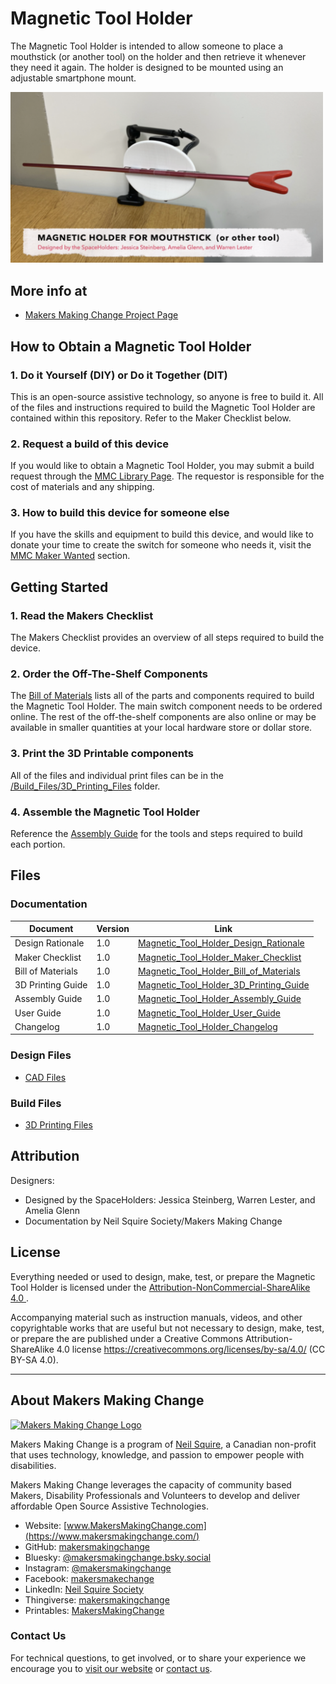 # Magnetic Tool Holder
The Magnetic Tool Holder is intended to allow someone to place a mouthstick (or another tool) on the holder and then retrieve it whenever they need it again. The holder is designed to be mounted using an adjustable smartphone mount.

<img src="Photos/Magnetic_Tool_Holder.png" width="500" alt="Picture of Magnetic Tool Holder.">

## More info at
- [Makers Making Change Project Page](https://makersmakingchange.com/project/magnetic-tool-holder/)


## How to Obtain a Magnetic Tool Holder
### 1. Do it Yourself (DIY) or Do it Together (DIT)

This is an open-source assistive technology, so anyone is free to build it. All of the files and instructions required to build the Magnetic Tool Holder are contained within this repository. Refer to the Maker Checklist below.

### 2. Request a build of this device

If you would like to obtain a Magnetic Tool Holder, you may submit a build request through the [MMC Library Page](https://makersmakingchange.com/project/magnetic-tool-holder/). The requestor is responsible for the cost of materials and any shipping.

### 3. How to build this device for someone else

If you have the skills and equipment to build this device, and would like to donate your time to create the switch for someone who needs it, visit the [MMC Maker Wanted](https://makersmakingchange.com/maker-wanted/) section.


## Getting Started

### 1. Read the Makers Checklist

The Makers Checklist provides an overview of all steps required to build the device.

### 2. Order the Off-The-Shelf Components

The [Bill of Materials](/Documentation/Magnetic_Tool_Holder_BOM_V1.0.xlsx) lists all of the parts and components required to build the Magnetic Tool Holder. The main switch component needs to be ordered online. The rest of the off-the-shelf components are also online or may be available in smaller quantities at your local hardware store or dollar store.


### 3. Print the 3D Printable components

All of the files and individual print files can be in the [/Build_Files/3D_Printing_Files](/Build_Files/3D_Printing_Files/) folder.


### 4. Assemble the Magnetic Tool Holder

Reference the [Assembly Guide](/Documentation/Magnetic_Tool_Holder_Assembly_Guide_V1.0.pdf) for the tools and steps required to build each portion.

## Files
### Documentation
| Document             | Version | Link |
|----------------------|---------|------|
| Design Rationale     | 1.0     | [Magnetic_Tool_Holder_Design_Rationale](/Documentation/Magnetic_Tool_Holder_Design_Rationale_V1.0.pdf)     |
| Maker Checklist      | 1.0     | [Magnetic_Tool_Holder_Maker_Checklist](/Documentation/Magnetic_Tool_Holder_Maker_Checklist_V1.0.pdf)     |
| Bill of Materials    | 1.0     | [Magnetic_Tool_Holder_Bill_of_Materials](/Documentation/Magnetic_Tool_Holder_BOM_V1.0.xlsx)     |
| 3D Printing Guide    | 1.0     | [Magnetic_Tool_Holder_3D_Printing_Guide](/Documentation/Magnetic_Tool_Holder_3D_Printing_Guide_V1.0.pdf)     |
| Assembly Guide       | 1.0     | [Magnetic_Tool_Holder_Assembly_Guide](/Documentation/Magnetic_Tool_Holder_Assembly_Guide_V1.0.pdf)     |
| User Guide           | 1.0     | [Magnetic_Tool_Holder_User_Guide](/Documentation/Magnetic_Tool_Holder_User_Guide_V1.0.pdf)    |
| Changelog            | 1.0     | [Magnetic_Tool_Holder_Changelog](/Documentation/Magnetic_Tool_Holder_Changelog_V1.0.pdf)     |

### Design Files
 - [CAD Files](/Design_Files)

### Build Files
 - [3D Printing Files](/Build_Files/3D_Printing_Files)

## Attribution
Designers:
 - Designed by the SpaceHolders: Jessica Steinberg, Warren Lester, and Amelia Glenn 
 - Documentation by Neil Squire Society/Makers Making Change


## License
Everything needed or used to design, make, test, or prepare the Magnetic Tool Holder is licensed under the [Attribution-NonCommercial-ShareAlike 4.0 ](https://creativecommons.org/licenses/by-nc-sa/4.0/).

Accompanying material such as instruction manuals, videos, and other copyrightable works that are useful but not necessary to design, make, test, or prepare the <Device-Name> are published under a Creative Commons Attribution-ShareAlike 4.0 license https://creativecommons.org/licenses/by-sa/4.0/ (CC BY-SA 4.0).


---
<!-- ABOUT MMC START -->
## About Makers Making Change
[<img src="https://raw.githubusercontent.com/makersmakingchange/makersmakingchange/main/img/mmc_logo.svg" width="500" alt="Makers Making Change Logo">](https://www.makersmakingchange.com/)

Makers Making Change is a program of [Neil Squire](https://www.neilsquire.ca/), a Canadian non-profit that uses technology, knowledge, and passion to empower people with disabilities.

Makers Making Change leverages the capacity of community based Makers, Disability Professionals and Volunteers to develop and deliver affordable Open Source Assistive Technologies.

 - Website: [www.MakersMakingChange.com](https://www.makersmakingchange.com/)
 - GitHub: [makersmakingchange](https://github.com/makersmakingchange)
 - Bluesky: [@makersmakingchange.bsky.social](https://bsky.app/profile/makersmakingchange.bsky.social)
 - Instagram: [@makersmakingchange](https://www.instagram.com/makersmakingchange)
 - Facebook: [makersmakechange](https://www.facebook.com/makersmakechange)
 - LinkedIn: [Neil Squire Society](https://www.linkedin.com/company/neil-squire-society/)
 - Thingiverse: [makersmakingchange](https://www.thingiverse.com/makersmakingchange/about)
 - Printables: [MakersMakingChange](https://www.printables.com/@MakersMakingChange)

### Contact Us
For technical questions, to get involved, or to share your experience we encourage you to [visit our website](https://www.makersmakingchange.com/) or [contact us](https://www.makersmakingchange.com/s/contact).
<!-- ABOUT MMC END -->

